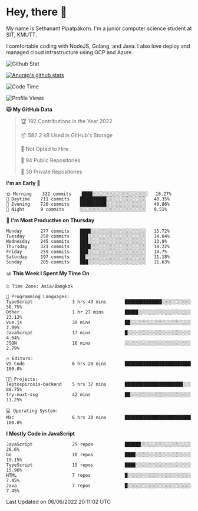 # Hey, there 🙌
My name is Sethanant Pipatpakorn. I'm a junior computer science student at SIT, KMUTT.

I comfortable coding with NodeJS, Golang, and Java. I also love deploy and managed cloud infrastructure using GCP and Azure.

![Github Stat](https://github-profile-summary-cards.vercel.app/api/cards/profile-details?username=thetkpark&theme=dracula)

[![Anurag's github stats](https://github-readme-stats.vercel.app/api?username=thetkpark&count_private=true&show_icons=true&theme=tokyonight)](https://github.com/anuraghazra/github-readme-stats)

<!--START_SECTION:waka-->
![Code Time](http://img.shields.io/badge/Code%20Time-0%20secs-blue)

![Profile Views](http://img.shields.io/badge/Profile%20Views-14-blue)

**🐱 My GitHub Data** 

> 🏆 192 Contributions in the Year 2022
 > 
> 📦 582.2 kB Used in GitHub's Storage 
 > 
> 🚫 Not Opted to Hire
 > 
> 📜 94 Public Repositories 
 > 
> 🔑 30 Private Repositories  
 > 
**I'm an Early 🐤** 

```text
🌞 Morning    322 commits    ████░░░░░░░░░░░░░░░░░░░░░   18.27% 
🌆 Daytime    711 commits    ██████████░░░░░░░░░░░░░░░   40.35% 
🌃 Evening    720 commits    ██████████░░░░░░░░░░░░░░░   40.86% 
🌙 Night      9 commits      ░░░░░░░░░░░░░░░░░░░░░░░░░   0.51%

```
📅 **I'm Most Productive on Thursday** 

```text
Monday       277 commits    ████░░░░░░░░░░░░░░░░░░░░░   15.72% 
Tuesday      258 commits    ███░░░░░░░░░░░░░░░░░░░░░░   14.64% 
Wednesday    245 commits    ███░░░░░░░░░░░░░░░░░░░░░░   13.9% 
Thursday     321 commits    ████░░░░░░░░░░░░░░░░░░░░░   18.22% 
Friday       259 commits    ███░░░░░░░░░░░░░░░░░░░░░░   14.7% 
Saturday     197 commits    ██░░░░░░░░░░░░░░░░░░░░░░░   11.18% 
Sunday       205 commits    ███░░░░░░░░░░░░░░░░░░░░░░   11.63%

```


📊 **This Week I Spent My Time On** 

```text
⌚︎ Time Zone: Asia/Bangkok

💬 Programming Languages: 
TypeScript               3 hrs 43 mins       ██████████████░░░░░░░░░░░   58.75% 
Other                    1 hr 27 mins        █████░░░░░░░░░░░░░░░░░░░░   23.12% 
Vue.js                   30 mins             ██░░░░░░░░░░░░░░░░░░░░░░░   7.99% 
JavaScript               17 mins             █░░░░░░░░░░░░░░░░░░░░░░░░   4.64% 
JSON                     10 mins             ░░░░░░░░░░░░░░░░░░░░░░░░░   2.79%

🔥 Editors: 
VS Code                  6 hrs 20 mins       █████████████████████████   100.0%

🐱‍💻 Projects: 
leptospirosis-backend    5 hrs 37 mins       ██████████████████████░░░   88.75% 
try-nuxt-ssg             42 mins             ██░░░░░░░░░░░░░░░░░░░░░░░   11.25%

💻 Operating System: 
Mac                      6 hrs 20 mins       █████████████████████████   100.0%

```

**I Mostly Code in JavaScript** 

```text
JavaScript               25 repos            ██████░░░░░░░░░░░░░░░░░░░   26.6% 
Go                       18 repos            ████░░░░░░░░░░░░░░░░░░░░░   19.15% 
TypeScript               15 repos            ████░░░░░░░░░░░░░░░░░░░░░   15.96% 
HTML                     7 repos             █░░░░░░░░░░░░░░░░░░░░░░░░   7.45% 
Java                     7 repos             █░░░░░░░░░░░░░░░░░░░░░░░░   7.45%

```



 Last Updated on 06/06/2022 20:11:02 UTC
<!--END_SECTION:waka-->
